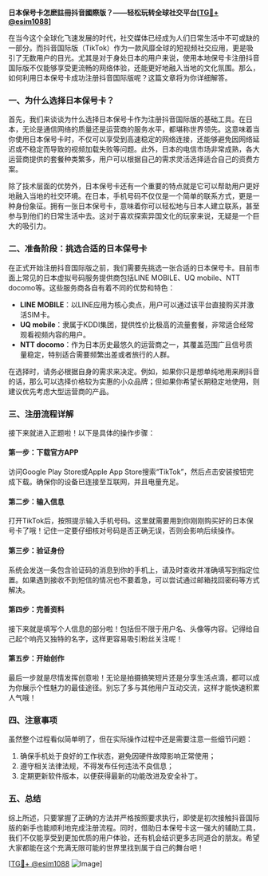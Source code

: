**日本保号卡怎麽註冊抖音國際版？——轻松玩转全球社交平台[[TG💪+ @esim1088](https://t.me/s/esim1088)]**

在当今这个全球化飞速发展的时代，社交媒体已经成为人们日常生活中不可或缺的一部分。而抖音国际版（TikTok）作为一款风靡全球的短视频社交应用，更是吸引了无数用户的目光。尤其是对于身处日本的用户来说，使用本地保号卡注册抖音国际版不仅能够享受更流畅的网络体验，还能更好地融入当地的文化氛围。那么，如何利用日本保号卡成功注册抖音国际版呢？这篇文章将为你详细解答。

### 一、为什么选择日本保号卡？

首先，我们来谈谈为什么选择日本保号卡作为注册抖音国际版的基础工具。在日本，无论是通信网络的质量还是运营商的服务水平，都堪称世界领先。这意味着当你使用日本保号卡时，不仅可以享受到高速稳定的网络连接，还能够避免因网络延迟或不稳定而导致的视频加载失败等问题。此外，日本的电信市场非常成熟，各大运营商提供的套餐种类繁多，用户可以根据自己的需求灵活选择适合自己的资费方案。

除了技术层面的优势外，日本保号卡还有一个重要的特点就是它可以帮助用户更好地融入当地的社交环境。在日本，手机号码不仅仅是一个简单的联系方式，更是一种身份象征。拥有一张日本保号卡，意味着你可以轻松地与日本人建立联系，甚至参与到他们的日常生活中去。这对于喜欢探索异国文化的玩家来说，无疑是一个巨大的吸引力。

### 二、准备阶段：挑选合适的日本保号卡

在正式开始注册抖音国际版之前，我们需要先挑选一张合适的日本保号卡。目前市面上常见的日本虚拟号码服务提供商包括LINE MOBILE、UQ mobile、NTT docomo等。这些服务商各自有着不同的优势和特色：

- **LINE MOBILE**：以LINE应用为核心卖点，用户可以通过该平台直接购买并激活SIM卡。
- **UQ mobile**：隶属于KDDI集团，提供性价比极高的流量套餐，非常适合经常观看视频内容的用户。
- **NTT docomo**：作为日本历史最悠久的运营商之一，其覆盖范围广且信号质量稳定，特别适合需要频繁出差或者旅行的人群。

在选择时，请务必根据自身的需求来决定。例如，如果你只是想单纯地用来刷抖音的话，那么可以选择价格较为实惠的小众品牌；但如果你希望长期稳定地使用，则建议优先考虑大型运营商的产品。

### 三、注册流程详解

接下来就进入正题啦！以下是具体的操作步骤：

#### 第一步：下载官方APP
访问Google Play Store或Apple App Store搜索“TikTok”，然后点击安装按钮完成下载。确保你的设备已连接至互联网，并且电量充足。

#### 第二步：输入信息
打开TikTok后，按照提示输入手机号码。这里就需要用到你刚刚购买好的日本保号卡了哦！记住一定要仔细核对号码是否正确无误，否则会影响后续操作。

#### 第三步：验证身份
系统会发送一条包含验证码的消息到你的手机上，请及时查收并准确填写到指定位置。如果遇到接收不到短信的情况也不要着急，可以尝试通过邮箱找回密码等方式解决。

#### 第四步：完善资料
接下来就是填写个人信息的部分啦！包括但不限于用户名、头像等内容。记得给自己起个响亮又独特的名字，这样更容易吸引粉丝关注呢！

#### 第五步：开始创作
最后一步就是尽情发挥创意啦！无论是拍摄搞笑短片还是分享生活点滴，都可以成为你展示个性魅力的最佳途径。别忘了多与其他用户互动交流，这样才能快速积累人气哦！

### 四、注意事项
虽然整个过程看似简单明了，但在实际操作过程中还是需要注意一些细节问题：

1. 确保手机处于良好的工作状态，避免因硬件故障影响正常使用；
2. 遵守相关法律法规，不得发布任何违法不良信息；
3. 定期更新软件版本，以便获得最新的功能改进及安全补丁。

### 五、总结

综上所述，只要掌握了正确的方法并严格按照要求执行，即使是初次接触抖音国际版的新手也能顺利地完成注册流程。同时，借助日本保号卡这一强大的辅助工具，我们不仅能享受到更加优质的用户体验，还有机会结识更多志同道合的朋友。希望大家都能在这个充满无限可能的世界里找到属于自己的舞台吧！

[[TG💪+ @esim1088](https://t.me/s/esim1088) ![Image](https://i.postimg.cc/4NQfJmqS/Snipaste-2025-05-13-00-14-12.png)]
